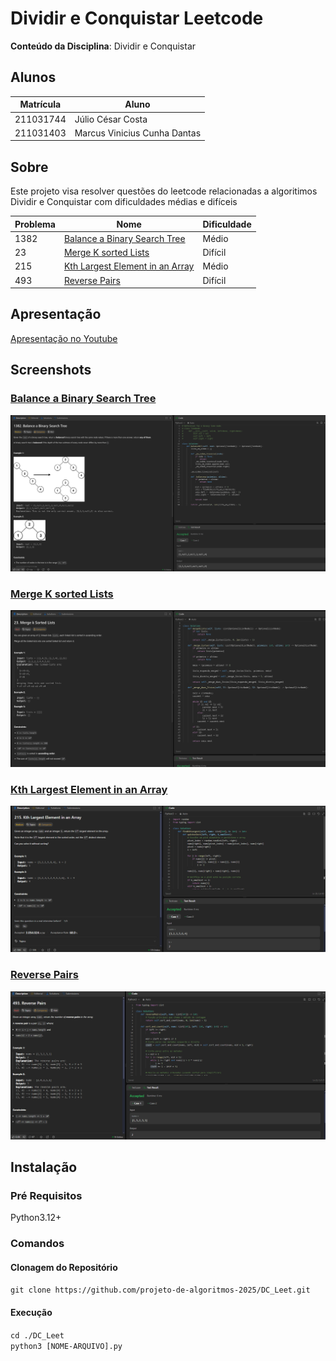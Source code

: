 # Dividir e Conquistar Leetcode

**Conteúdo da Disciplina**: Dividir e Conquistar<br>

## Alunos
|Matrícula | Aluno |
| -- | -- |
| 211031744  |  Júlio César Costa |
| 211031403  |  Marcus Vinicius Cunha Dantas |

## Sobre 
Este projeto visa resolver questões do leetcode relacionadas a algoritimos Dividir e Conquistar com dificuldades médias e difíceis

| Problema | Nome                                                                                        | Dificuldade |
|----------|---------------------------------------------------------------------------------------------|-------------|
| 1382     | [Balance a Binary Search Tree](https://leetcode.com/problems/balance-a-binary-search-tree/) | Médio       |
| 23       | [Merge K sorted Lists](https://leetcode.com/problems/merge-k-sorted-lists/)                 | Difícil     |
| 215      | [Kth Largest Element in an Array](https://leetcode.com/problems/kth-largest-element-in-an-array/description/)  | Médio       |
| 493      | [Reverse Pairs](https://leetcode.com/problems/reverse-pairs/description/)                   | Difícil     |

## Apresentação

[Apresentação no Youtube]()

## Screenshots

### [Balance a Binary Search Tree](https://leetcode.com/problems/balance-a-binary-search-tree/)

![](./img/balance-bst.png)

### [Merge K sorted Lists](https://leetcode.com/problems/merge-k-sorted-lists/)

![](./img/merge-lists.png)

### [Kth Largest Element in an Array](https://leetcode.com/problems/kth-largest-element-in-an-array/description/)

![](./img/largest_element.png)

### [Reverse Pairs](https://leetcode.com/problems/reverse-pairs/description/)

![](./img/reverse_pairs.png)


## Instalação
### Pré Requisitos
Python3.12+
### Comandos
#### Clonagem do Repositório
```git clone https://github.com/projeto-de-algoritmos-2025/DC_Leet.git```
#### Execução
```cd ./DC_Leet```<br>
```python3 [NOME-ARQUIVO].py```



